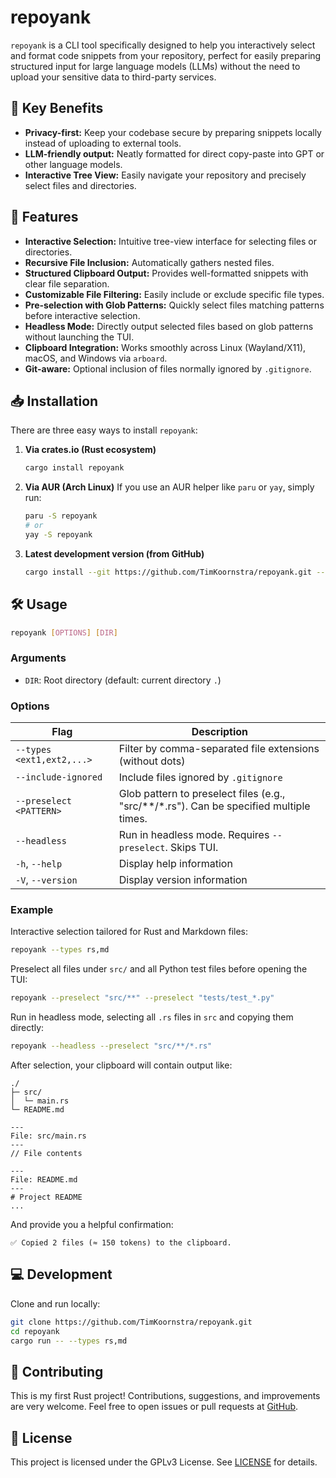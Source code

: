 # repoyank

`repoyank` is a CLI tool specifically designed to help you interactively select and format code snippets from your repository, perfect for easily preparing structured input for large language models (LLMs) without the need to upload your sensitive data to third-party services.

## 🚀 Key Benefits

- **Privacy-first:** Keep your codebase secure by preparing snippets locally instead of uploading to external tools.
- **LLM-friendly output:** Neatly formatted for direct copy-paste into GPT or other language models.
- **Interactive Tree View:** Easily navigate your repository and precisely select files and directories.

## 🎯 Features

- **Interactive Selection:** Intuitive tree-view interface for selecting files or directories.
- **Recursive File Inclusion:** Automatically gathers nested files.
- **Structured Clipboard Output:** Provides well-formatted snippets with clear file separation.
- **Customizable File Filtering:** Easily include or exclude specific file types.
- **Pre-selection with Glob Patterns:** Quickly select files matching patterns before interactive selection.
- **Headless Mode:** Directly output selected files based on glob patterns without launching the TUI.
- **Clipboard Integration:** Works smoothly across Linux (Wayland/X11), macOS, and Windows via `arboard`.
- **Git-aware:** Optional inclusion of files normally ignored by `.gitignore`.

## 📥 Installation

There are three easy ways to install `repoyank`:

1. **Via crates.io (Rust ecosystem)**

   ```bash
   cargo install repoyank
   ```

2. **Via AUR (Arch Linux)**
   If you use an AUR helper like `paru` or `yay`, simply run:

   ```bash
   paru -S repoyank
   # or
   yay -S repoyank
   ```

3. **Latest development version (from GitHub)**

   ```bash
   cargo install --git https://github.com/TimKoornstra/repoyank.git --branch main
   ```

## 🛠 Usage

```bash
repoyank [OPTIONS] [DIR]
```

### Arguments

* `DIR`: Root directory (default: current directory `.`)

### Options

| Flag                      | Description                                              |
| ------------------------- | -------------------------------------------------------- |
| `--types <ext1,ext2,...>` | Filter by comma-separated file extensions (without dots) |
| `--include-ignored`       | Include files ignored by `.gitignore`                    |
| `--preselect <PATTERN>`   | Glob pattern to preselect files (e.g., "src/**/*.rs"). Can be specified multiple times.|
| `--headless`              | Run in headless mode. Requires `--preselect`. Skips TUI. |
| `-h`, `--help`            | Display help information                                 |
| `-V`, `--version`         | Display version information                              |

### Example

Interactive selection tailored for Rust and Markdown files:

```bash
repoyank --types rs,md
```

Preselect all files under `src/` and all Python test files before opening the TUI:

```bash
repoyank --preselect "src/**" --preselect "tests/test_*.py"
```

Run in headless mode, selecting all `.rs` files in `src` and copying them directly:

```bash
repoyank --headless --preselect "src/**/*.rs"
```

After selection, your clipboard will contain output like:

```
./
├─ src/
│  └─ main.rs
└─ README.md

---
File: src/main.rs
---
// File contents

---
File: README.md
---
# Project README
...
```

And provide you a helpful confirmation:

```
✅ Copied 2 files (≈ 150 tokens) to the clipboard.
```

## 💻 Development

Clone and run locally:

```bash
git clone https://github.com/TimKoornstra/repoyank.git
cd repoyank
cargo run -- --types rs,md
```

## 🤝 Contributing

This is my first Rust project! Contributions, suggestions, and improvements are very welcome. Feel free to open issues or pull requests at [GitHub](https://github.com/TimKoornstra/repoyank).

## 📄 License

This project is licensed under the GPLv3 License. See [LICENSE](LICENSE) for details.

